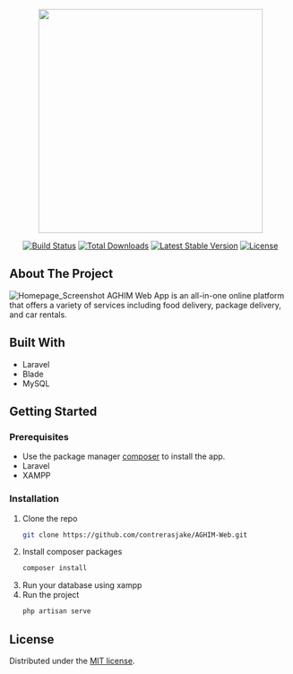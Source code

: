 <p align="center"><a href="https://laravel.com" target="_blank"><img src="https://raw.githubusercontent.com/laravel/art/master/logo-lockup/5%20SVG/2%20CMYK/1%20Full%20Color/laravel-logolockup-cmyk-red.svg" width="400"></a></p>

<p align="center">
<a href="https://travis-ci.org/laravel/framework"><img src="https://travis-ci.org/laravel/framework.svg" alt="Build Status"></a>
<a href="https://packagist.org/packages/laravel/framework"><img src="https://img.shields.io/packagist/dt/laravel/framework" alt="Total Downloads"></a>
<a href="https://packagist.org/packages/laravel/framework"><img src="https://img.shields.io/packagist/v/laravel/framework" alt="Latest Stable Version"></a>
<a href="https://packagist.org/packages/laravel/framework"><img src="https://img.shields.io/packagist/l/laravel/framework" alt="License"></a>
</p>

## About The Project

![Homepage_Screenshot](https://user-images.githubusercontent.com/59276477/144969676-2af254f2-e00c-4705-a2b3-394a50ce4be3.jpeg)
AGHIM Web App is an all-in-one online platform that offers a variety of services including food delivery, package delivery, and car rentals. 

## Built With
* Laravel
* Blade
* MySQL

## Getting Started

### Prerequisites
- Use the package manager [composer](https://getcomposer.org/download/) to install the app.
- Laravel
- XAMPP

### Installation
1. Clone the repo
   ```sh
   git clone https://github.com/contrerasjake/AGHIM-Web.git
   ```
2. Install composer packages
    ```sh
   composer install
   ```
3. Run your database using xampp
4. Run the project
    ```sh   
   php artisan serve
   ```

## License

Distributed under the [MIT license](https://opensource.org/licenses/MIT).
